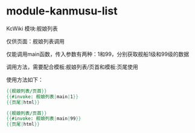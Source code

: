 # module-kanmusu-list

KcWiki 模块:舰娘列表

仅供页面：舰娘列表调用

仅能调用main函数，传入参数有两种：1和99，分别获取舰船1级和99级的数据

调用方法，需要配合模板:舰娘列表/页首和模板:页尾使用

使用方法如下：

```mediawiki
{{舰娘列表/页首}}
{{#invoke: 舰娘列表|main|1}}
{{页尾|html}}
```

```mediawiki
{{舰娘列表/页首}}
{{#invoke: 舰娘列表|main|99}}
{{页尾|html}}
```
